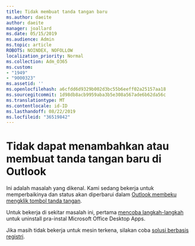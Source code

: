 ```yaml
---
title: Tidak membuat tanda tangan baru
ms.author: daeite
author: daeite
manager: joallard
ms.date: 05/15/2019
ms.audience: Admin
ms.topic: article
ROBOTS: NOINDEX, NOFOLLOW
localization_priority: Normal
ms.collection: Adm_O365
ms.custom:
- "1949"
- "9000323"
ms.assetid: ''
ms.openlocfilehash: a6cfdd6d9329b002d3bc55b6eeff02a25157aa18
ms.sourcegitcommit: 1d98db8acb9959aba3b5e308a567ade6b62da56c
ms.translationtype: MT
ms.contentlocale: id-ID
ms.lasthandoff: 08/22/2019
ms.locfileid: "36519842"
---
```

# <a name="cannot-add-or-create-a-new-signature-in-outlook"></a>Tidak dapat menambahkan atau membuat tanda tangan baru di Outlook

Ini adalah masalah yang dikenal. Kami sedang bekerja untuk memperbaikinya dan status akan diperbarui dalam [Outlook membeku mengklik tombol tanda tangan](https://support.office.com/article/c70b36c2-66ca-401c-ab45-f29a46495d02).

Untuk bekerja di sekitar masalah ini, pertama [mencoba langkah-langkah](https://support.office.com/article/c70b36c2-66ca-401c-ab45-f29a46495d02) untuk uninstall pra-instal Microsoft Office Desktop Apps. 

Jika masih tidak bekerja untuk mesin terkena, silakan coba [solusi berbasis registri](https://support.office.com/article/c70b36c2-66ca-401c-ab45-f29a46495d02).